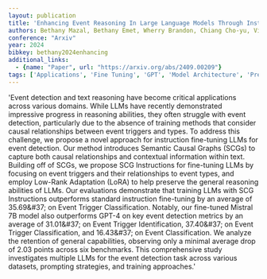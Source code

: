 ```yaml
---
layout: publication
title: 'Enhancing Event Reasoning In Large Language Models Through Instruction Fine-tuning With Semantic Causal Graphs'
authors: Bethany Mazal, Bethany Emet, Wherry Brandon, Chiang Cho-yu, Vishwamitra Nishant, Rios Anthony, Najafirad Peyman
conference: "Arxiv"
year: 2024
bibkey: bethany2024enhancing
additional_links:
  - {name: "Paper", url: "https://arxiv.org/abs/2409.00209"}
tags: ['Applications', 'Fine Tuning', 'GPT', 'Model Architecture', 'Pretraining Methods', 'Prompting', 'RAG', 'Reinforcement Learning', 'Survey Paper', 'Training Techniques']
---
```

'Event detection and text reasoning have become critical applications across various domains. While LLMs have recently demonstrated impressive progress in reasoning abilities, they often struggle with event detection, particularly due to the absence of training methods that consider causal relationships between event triggers and types. To address this challenge, we propose a novel approach for instruction fine-tuning LLMs for event detection. Our method introduces Semantic Causal Graphs (SCGs) to capture both causal relationships and contextual information within text. Building off of SCGs, we propose SCG Instructions for fine-tuning LLMs by focusing on event triggers and their relationships to event types, and employ Low-Rank Adaptation (LoRA) to help preserve the general reasoning abilities of LLMs. Our evaluations demonstrate that training LLMs with SCG Instructions outperforms standard instruction fine-tuning by an average of 35.69\&#37; on Event Trigger Classification. Notably, our fine-tuned Mistral 7B model also outperforms GPT-4 on key event detection metrics by an average of 31.01\&#37; on Event Trigger Identification, 37.40\&#37; on Event Trigger Classification, and 16.43\&#37; on Event Classification. We analyze the retention of general capabilities, observing only a minimal average drop of 2.03 points across six benchmarks. This comprehensive study investigates multiple LLMs for the event detection task across various datasets, prompting strategies, and training approaches.'
